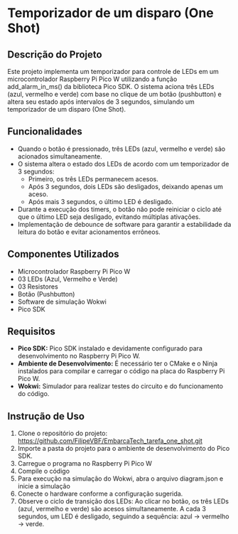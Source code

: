 # Temporizador de um disparo (One Shot)

## Descrição do Projeto

Este projeto implementa um temporizador para controle de LEDs em um microcontrolador Raspberry Pi Pico W utilizando a função add_alarm_in_ms() da biblioteca Pico SDK. O sistema aciona três LEDs (azul, vermelho e verde) com base no clique de um botão (pushbutton) e altera seu estado após intervalos de 3 segundos, simulando um temporizador de um disparo (One Shot).

## Funcionalidades

- Quando o botão é pressionado, três LEDs (azul, vermelho e verde) são acionados simultaneamente.
- O sistema altera o estado dos LEDs de acordo com um temporizador de 3 segundos:
  - Primeiro, os três LEDs permanecem acesos.
  - Após 3 segundos, dois LEDs são desligados, deixando apenas um aceso.
  - Após mais 3 segundos, o último LED é desligado.
- Durante a execução dos timers, o botão não pode reiniciar o ciclo até que o último LED seja desligado, evitando múltiplas ativações.
- Implementação de debounce de software para garantir a estabilidade da leitura do botão e evitar acionamentos errôneos.

## Componentes Utilizados

- Microcontrolador Raspberry Pi Pico W
- 03 LEDs (Azul, Vermelho e Verde)
- 03 Resistores
- Botão (Pushbutton)
- Software de simulação Wokwi
- Pico SDK

## Requisitos

- **Pico SDK:** Pico SDK instalado e devidamente configurado para desenvolvimento no Raspberry Pi Pico W.
- **Ambiente de Desenvolvimento:** É necessário ter o CMake e o Ninja instalados para compilar e carregar o código na placa do Raspberry Pi Pico W.
- **Wokwi:** Simulador para realizar testes do circuito e do funcionamento do código.

## Instrução de Uso

1. Clone o repositório do projeto:
https://github.com/FilipeVBF/EmbarcaTech_tarefa_one_shot.git
2. Importe a pasta do projeto para o ambiente de desenvolvimento do Pico SDK.
3. Carregue o programa no Raspberry Pi Pico W
4. Compile o código
5. Para execução na simulação do Wokwi, abra o arquivo diagram.json e inicie a simulação
6. Conecte o hardware conforme a configuração sugerida.
7. Observe o ciclo de transição dos LEDs: Ao clicar no botão, os três LEDs (azul, vermelho e verde) são acesos simultaneamente. A cada 3 segundos, um LED é desligado, seguindo a sequência: azul -> vermelho -> verde.
